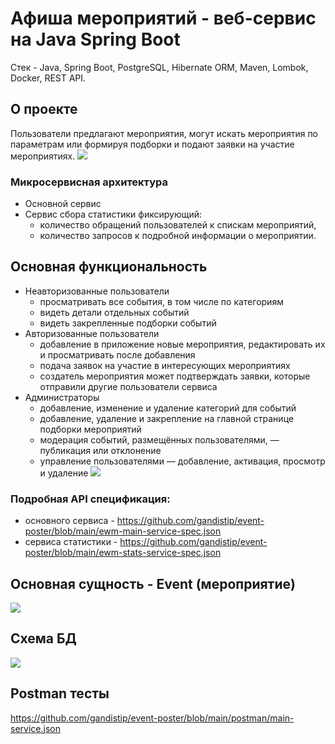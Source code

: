 # Афиша мероприятий - веб-сервис на Java Spring Boot
Стек - Java, Spring Boot, PostgreSQL, Hibernate ORM, Maven, Lombok, Docker, REST API.

## О проекте
Пользователи предлагают мероприятия, могут искать мероприятия по параметрам или формируя подборки и подают заявки на участие мероприятиях.
![](https://github.com/gandistip/event-poster/assets/120060980/5c46a985-a224-4696-872b-ca63867aa3c4)
### Микросервисная архитектура
* Основной сервис
* Сервис сбора статистики фиксирующий:
   - количество обращений пользователей к спискам мероприятий,
   - количество запросов к подробной информации о мероприятии.

## Основная функциональность
* Неавторизованные пользователи
   - просматривать все события, в том числе по категориям
   - видеть детали отдельных событий
   - видеть закрепленные подборки событий
* Авторизованные пользователи
   - добавление в приложение новые мероприятия, редактировать их и просматривать после добавления
   - подача заявок на участие в интересующих мероприятиях
   - создатель мероприятия может подтверждать заявки, которые отправили другие пользователи сервиса
* Администраторы
   - добавление, изменение и удаление категорий для событий
   - добавление, удаление и закрепление на главной странице подборки мероприятий
   - модерация событий, размещённых пользователями, — публикация или отклонение
   - управление пользователями — добавление, активация, просмотр и удаление
![](https://github.com/gandistip/event-poster/assets/120060980/05777b80-b016-49a3-9b67-cd40cec03bbd)
### Подробная API спецификация:
* основного сервиса - https://github.com/gandistip/event-poster/blob/main/ewm-main-service-spec.json
* сервиса статистики - https://github.com/gandistip/event-poster/blob/main/ewm-stats-service-spec.json

## Основная сущность - Event (мероприятие)
![](https://github.com/gandistip/event-poster/assets/120060980/e2a53700-3c1b-461f-8aec-2e82bf29f1f7)

## Схема БД
![](https://github.com/gandistip/java-explore-with-me/assets/120060980/7e77be41-4a12-42a3-ac60-df0d57c0cd0f)

## Postman тесты
https://github.com/gandistip/event-poster/blob/main/postman/main-service.json
